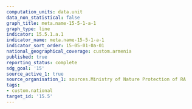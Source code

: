 ```yaml
---
computation_units: data.unit
data_non_statistical: false
graph_title: meta.name-15-5-1-a-1
graph_type: line
indicator: 15.5.1.a.1
indicator_name: meta.name-15-5-1-a-1
indicator_sort_order: 15-05-01-0a-01
national_geographical_coverage: custom.armenia
published: true
reporting_status: complete
sdg_goal: '15'
source_active_1: true
source_organisation_1: sources.Ministry of Nature Protection of RA
tags:
- custom.national
target_id: '15.5'
---
```

